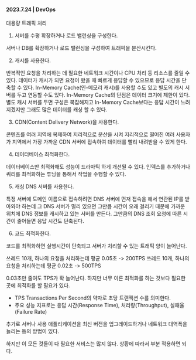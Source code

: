 #### 2023.7.24 | DevOps

대용량 트래픽 처리

1. 서버를 수평 확장하거나 로드 밸런싱을 구성한다.

서버나 DB를 확장하거나 로드 밸런싱을 구성하여 트래픽을 분산시킨다. 

2. 캐시를 사용한다.

반복적인 요청을 처리하는 데 필요한 네트워크 시간이나 CPU 처리 등 리소스를 줄일 수 있다. 데이터가 캐시가 되면 요청이 왔을 때 빠르게 응답할 수 있으므로 응답 시간을 단축할 수 있다. In-Memory Cache(인-메모리 캐시)를 사용할 수도 있고 별도의 캐시 서버를 두고 연동할 수도 있다. In-Memory Cache의 단점은 데이터 크기에 제한이 있다. 별도 캐시 서버를 두면 구성은 복잡해지고 In-Memory Cache보다는 응답 시간이 느려지겠지만 그래도 많은 데이터를 캐싱 할 수 있다. 

3. CDN(Content Delivery Network)을 사용한다. 

콘텐츠를 여러 지역에 복제하여 지리적으로 분산을 시켜 지리적으로 떨어진 여러 사용자가 지역에서 가장 가까운 CDN 서버에 접속하여 데이터를 빨리 내려받을 수 있게 한다. 

4. 데이터베이스 최적화한다.
   
데이터베이스만 최적화해도 성능이 드라마틱 하게 개선될 수 있다. 인덱스를 추가하거나 쿼리를 최적화하는 튜닝을 통해서 작업을 수행할 수 있다. 

5. 캐싱 DNS 서버를 사용한다.

특정 서버에 도메인 이름으로 접속하려면 DNS 서버에 먼저 접속을 해서 연관된 IP를 받아와야 하는데 그 DNS 서버가 멀리 있으면 그만큼 시간이 오래 걸리기 때문에 가까운 위치에 DNS 정보를 캐시하고 있는 서버를 만든다. 그만큼의 DNS 조회 요청에 따른 시간이 줄어들면 응답 시간도 단축된다. 

6. 코드 최적화한다.

코드를 최적화하면 실행시간이 단축되고 서버가 처리할 수 있는 트래픽 양이 늘어난다. 

쓰레드 10개, 하나의 요청을 처리하는데 평균 0.05초 -> 200TPS
쓰레드 10개, 하나의 요청을 처리하는데 평균 0.02초 -> 500TPS

0.03초만 줄여도 TPS가 확 늘어난다. 하지만 너무 이른 최적화를 하는 것보다 필요한 곳에 최적화를 할 필요가 있다. 

- TPS Transactions Per Second의 약자로 초당 트랜잭션 수를 의미한다.
- 주요 성능 지표로는 응답 시간(Response Time), 처리량(Throughput), 실패율(Failure Rate)

추가로 서버나 사용 애플리케이션을 최신 버전을 업그레이드하거나 네트워크 대역폭을 늘리는 등의 방법이 있다.

하지만 이 모든 것들이 다 필요한 서비스는 많지 않다. 상황에 따라서 부분 적용하면 되다. 